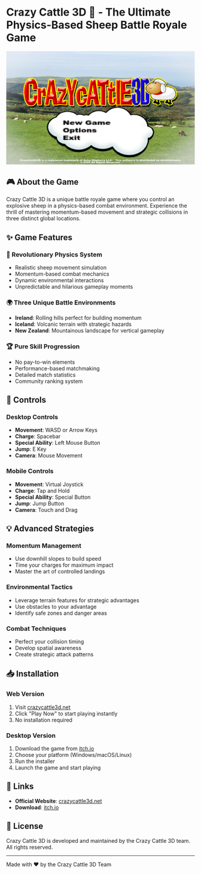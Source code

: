 # Crazy Cattle 3D 🐑 - The Ultimate Physics-Based Sheep Battle Royale Game

![Crazy Cattle 3D](images/1.png)

## 🎮 About the Game

Crazy Cattle 3D is a unique battle royale game where you control an explosive sheep in a physics-based combat environment. Experience the thrill of mastering momentum-based movement and strategic collisions in three distinct global locations.

## ✨ Game Features

### 🚀 Revolutionary Physics System
- Realistic sheep movement simulation
- Momentum-based combat mechanics
- Dynamic environmental interactions
- Unpredictable and hilarious gameplay moments

### 🌍 Three Unique Battle Environments
- **Ireland**: Rolling hills perfect for building momentum
- **Iceland**: Volcanic terrain with strategic hazards
- **New Zealand**: Mountainous landscape for vertical gameplay

### 🏆 Pure Skill Progression
- No pay-to-win elements
- Performance-based matchmaking
- Detailed match statistics
- Community ranking system

## 🎯 Controls

### Desktop Controls
- **Movement**: WASD or Arrow Keys
- **Charge**: Spacebar
- **Special Ability**: Left Mouse Button
- **Jump**: E Key
- **Camera**: Mouse Movement

### Mobile Controls
- **Movement**: Virtual Joystick
- **Charge**: Tap and Hold
- **Special Ability**: Special Button
- **Jump**: Jump Button
- **Camera**: Touch and Drag

## 💡 Advanced Strategies

### Momentum Management
- Use downhill slopes to build speed
- Time your charges for maximum impact
- Master the art of controlled landings

### Environmental Tactics
- Leverage terrain features for strategic advantages
- Use obstacles to your advantage
- Identify safe zones and danger areas

### Combat Techniques
- Perfect your collision timing
- Develop spatial awareness
- Create strategic attack patterns

## 📥 Installation

### Web Version
1. Visit [crazycattle3d.net](https://crazycattle3d.net)
2. Click "Play Now" to start playing instantly
3. No installation required

### Desktop Version
1. Download the game from [itch.io](https://4nn4t4t.itch.io/crazycattle3d)
2. Choose your platform (Windows/macOS/Linux)
3. Run the installer
4. Launch the game and start playing

## 🔗 Links

- **Official Website**: [crazycattle3d.net](https://crazycattle3d.net)
- **Download**: [itch.io](https://4nn4t4t.itch.io/crazycattle3d)

## 📝 License

Crazy Cattle 3D is developed and maintained by the Crazy Cattle 3D team. All rights reserved.


---

Made with ❤️ by the Crazy Cattle 3D Team 